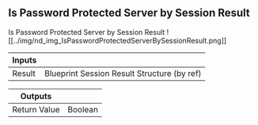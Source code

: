 ## Is Password Protected Server by Session Result
Is Password Protected Server by Session Result
![[../img/nd_img_IsPasswordProtectedServerBySessionResult.png]]

|Inputs||
|--|--|
| Result | Blueprint Session Result Structure (by ref) |

|Outputs||
|--|--|
| Return Value | Boolean |
